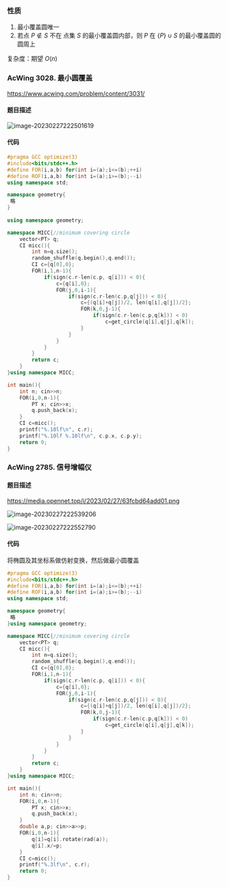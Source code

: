 ### 性质

1. 最小覆盖圆唯一
2. 若点 $P \notin S$ 不在 点集 $S$ 的最小覆盖圆内部，则 $P$ 在 $\{P\}\cup S$ 的最小覆盖圆的圆周上

复杂度：期望 $O(n)$

### AcWing 3028. 最小圆覆盖

https://www.acwing.com/problem/content/3031/

#### 题目描述

![image-20230227222501619](https://media.opennet.top/i/2023/02/27/63fcbd3ec7af1.png)

#### 代码

```cpp
#pragma GCC optimize(3)
#include<bits/stdc++.h>
#define FOR(i,a,b) for(int i=(a);i<=(b);++i)
#define ROF(i,a,b) for(int i=(a);i>=(b);--i)
using namespace std;

namespace geometry{
 略
}
 
using namespace geometry;

namespace MICC{//minimum covering circle
    vector<PT> q;
    CI micc(){
        int n=q.size();
        random_shuffle(q.begin(),q.end());
        CI c={q[0],0};
        FOR(i,1,n-1){
            if(sign(c.r-len(c.p, q[i])) < 0){
                c={q[i],0};
                FOR(j,0,i-1){
                    if(sign(c.r-len(c.p,q[j])) < 0){
                        c={(q[i]+q[j])/2, len(q[i],q[j])/2};
                        FOR(k,0,j-1){
                            if(sign(c.r-len(c.p,q[k])) < 0)
                                c=get_circle(q[i],q[j],q[k]);
                        }
                    }
                }
            }
        }
        return c;
    }
}using namespace MICC; 

int main(){
    int n; cin>>n;
    FOR(i,0,n-1){
        PT x; cin>>x;
        q.push_back(x);
    }
    CI c=micc();
    printf("%.10lf\n", c.r);
    printf("%.10lf %.10lf\n", c.p.x, c.p.y);
    return 0;
}
```

### AcWing 2785. 信号增幅仪

#### 题目描述

https://media.opennet.top/i/2023/02/27/63fcbd64add01.png

![image-20230227222539206](https://media.opennet.top/i/2023/02/27/63fcbd64add01.png)

![image-20230227222552790](https://media.opennet.top/i/2023/02/27/63fcbd7213884.png)

#### 代码

将椭圆及其坐标系做仿射变换，然后做最小圆覆盖

```cpp
#pragma GCC optimize(3)
#include<bits/stdc++.h>
#define FOR(i,a,b) for(int i=(a);i<=(b);++i)
#define ROF(i,a,b) for(int i=(a);i>=(b);--i)
using namespace std;

namespace geometry{
 略
}using namespace geometry;

namespace MICC{//minimum covering circle
    vector<PT> q;
    CI micc(){
        int n=q.size();
        random_shuffle(q.begin(),q.end());
        CI c={q[0],0};
        FOR(i,1,n-1){
            if(sign(c.r-len(c.p, q[i])) < 0){
                c={q[i],0};
                FOR(j,0,i-1){
                    if(sign(c.r-len(c.p,q[j])) < 0){
                        c={(q[i]+q[j])/2, len(q[i],q[j])/2};
                        FOR(k,0,j-1){
                            if(sign(c.r-len(c.p,q[k])) < 0)
                                c=get_circle(q[i],q[j],q[k]);
                        }
                    }
                }
            }
        }
        return c;
    }
}using namespace MICC; 

int main(){
    int n; cin>>n;
    FOR(i,0,n-1){
        PT x; cin>>x;
        q.push_back(x);
    }
    double a,p; cin>>a>>p;
    FOR(i,0,n-1){
        q[i]=q[i].rotate(rad(a));
        q[i].x/=p;
    }
    CI c=micc();
    printf("%.3lf\n", c.r);
    return 0;
}
```


